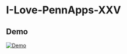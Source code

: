 # I-Love-PennApps-XXV

## Demo

[![Demo](https://img.youtube.com/vi/0a2IMjlqYRY/0.jpg)](https://www.youtube.com/watch?v=0a2IMjlqYRY)
